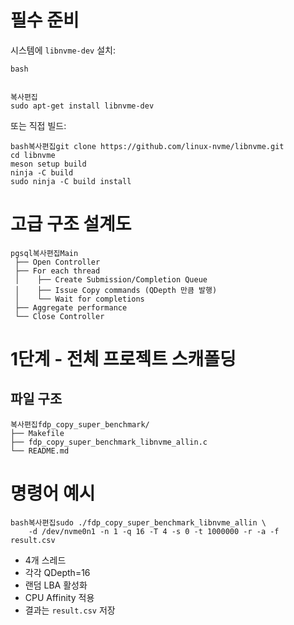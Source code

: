 # 필수 준비

시스템에 `libnvme-dev` 설치:

```
bash


복사편집
sudo apt-get install libnvme-dev
```

또는 직접 빌드:

```
bash복사편집git clone https://github.com/linux-nvme/libnvme.git
cd libnvme
meson setup build
ninja -C build
sudo ninja -C build install
```

# 고급 구조 설계도

```
pgsql복사편집Main
 ├── Open Controller
 ├── For each thread
 │    ├── Create Submission/Completion Queue
 │    ├── Issue Copy commands (QDepth 만큼 발행)
 │    └── Wait for completions
 ├── Aggregate performance
 └── Close Controller
```

# 1단계 - 전체 프로젝트 스캐폴딩

## 파일 구조

```
복사편집fdp_copy_super_benchmark/
├── Makefile
├── fdp_copy_super_benchmark_libnvme_allin.c
└── README.md
```

# 명령어 예시

```
bash복사편집sudo ./fdp_copy_super_benchmark_libnvme_allin \
    -d /dev/nvme0n1 -n 1 -q 16 -T 4 -s 0 -t 1000000 -r -a -f result.csv
```

- 4개 스레드
- 각각 QDepth=16
- 랜덤 LBA 활성화
- CPU Affinity 적용
- 결과는 `result.csv` 저장

